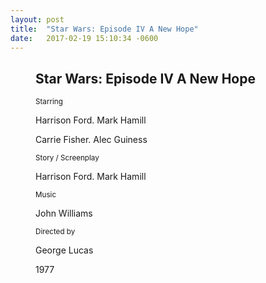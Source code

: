 ```yaml
---
layout: post
title:  "Star Wars: Episode IV A New Hope"
date:   2017-02-19 15:10:34 -0600
---
```


<section class='movie'>
  <figure>
    <div class='starwars-iv'></div>
    <figcaption>
      <h2 class='poster__title'>Star Wars: Episode IV A New Hope</h2>
      <div class='credits'>
        <div class='credits__section'>
          <small class='credits__legend'>Starring</small>
          <p class='credits__copy'>Harrison Ford. Mark Hamill</p>
          <p class='credits__copy'>Carrie Fisher. Alec Guiness</p>
        </div>
        <div class='credits__section'>
          <small class='credits__legend'>Story / Screenplay</small>
          <p class='credits__copy'>Harrison Ford. Mark Hamill</p>
        </div>
        <div class='credits__section'>
          <small class='credits__legend'>Music</small>
          <p class='credits__copy'>John Williams</p>
        </div>
        <div class='credits__section'>
          <small class='credits__legend'>Directed by</small>
          <p class='credits__copy'>George Lucas</p>
        </div>
        <div class='credits__year'>1977</div>
      </div>
    </figcaption>
  </figure>
</section>
